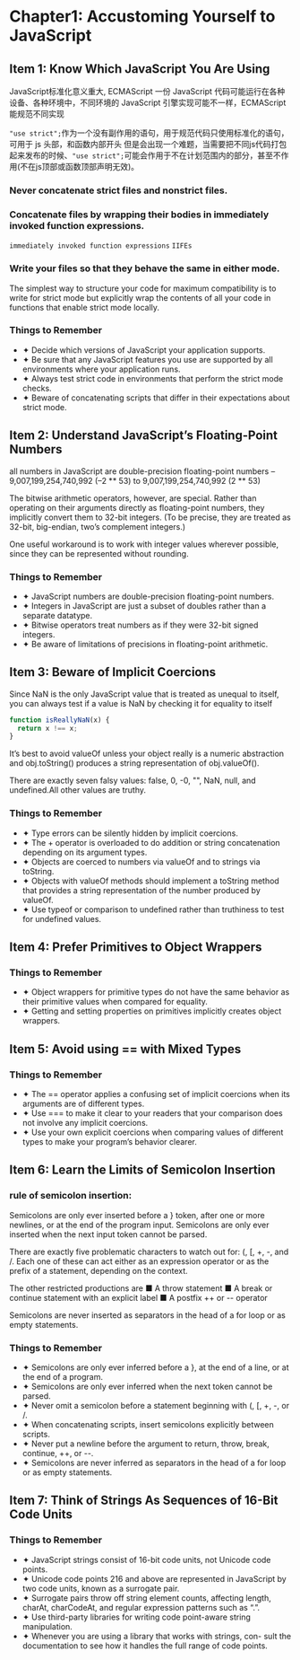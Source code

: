 # Chapter1: Accustoming Yourself to JavaScript

## Item 1: Know Which JavaScript You Are Using

JavaScript标准化意义重大, ECMAScript
一份 JavaScript 代码可能运行在各种设备、各种环境中，不同环境的 JavaScript 引擎实现可能不一样，ECMAScript 能规范不同实现

`"use strict";`作为一个没有副作用的语句，用于规范代码只使用标准化的语句，可用于 js 头部，和函数内部开头
但是会出现一个难题，当需要把不同js代码打包起来发布的时候、`"use strict";`可能会作用于不在计划范围内的部分，甚至不作用(不在js顶部或函数顶部声明无效)。
### Never concatenate strict files and nonstrict files.
### Concatenate files by wrapping their bodies in immediately invoked function expressions.

`immediately invoked function expressions` `IIFEs`

### Write your files so that they behave the same in either mode.
The simplest way to structure your code for maximum compatibility is to write for strict mode but explicitly wrap the contents of all your code in functions that enable strict mode locally.

### Things to Remember
- ✦ Decide which versions of JavaScript your application supports.
- ✦ Be sure that any JavaScript features you use are supported by all environments where your application runs.
- ✦ Always test strict code in environments that perform the strict mode checks.
- ✦ Beware of concatenating scripts that differ in their expectations about strict mode.

## Item 2: Understand JavaScript’s Floating-Point Numbers
all numbers in JavaScript are double-precision floating-point numbers
–9,007,199,254,740,992 (–2 ** 53) to 9,007,199,254,740,992 (2 ** 53)

The bitwise arithmetic operators, however, are special. Rather than operating on their arguments directly as floating-point numbers, they implicitly convert them to 32-bit integers. (To be precise, they are treated as 32-bit, big-endian, two’s complement integers.) 

One useful workaround is to work with integer values wherever possible, since they can be represented without rounding.

### Things to Remember
- ✦ JavaScript numbers are double-precision floating-point numbers.
- ✦ Integers in JavaScript are just a subset of doubles rather than a separate datatype.
- ✦ Bitwise operators treat numbers as if they were 32-bit signed integers.
- ✦ Be aware of limitations of precisions in floating-point arithmetic.

## Item 3: Beware of Implicit Coercions

Since NaN is the only JavaScript value that is treated as unequal to itself, you can always test if a value is NaN by checking it for equality to itself

```js
function isReallyNaN(x) { 
  return x !== x;
}
```

 It’s best to avoid valueOf unless your object really is a numeric abstraction and obj.toString() produces a string representation of obj.valueOf().

 There are exactly seven falsy values: false, 0, -0, "", NaN, null, and undefined.All other values are truthy.


### Things to Remember
- ✦ Type errors can be silently hidden by implicit coercions.
- ✦ The + operator is overloaded to do addition or string concatenation depending on its argument types.
- ✦ Objects are coerced to numbers via valueOf and to strings via toString.
- ✦ Objects with valueOf methods should implement a toString method that provides a string representation of the number produced by valueOf.
- ✦ Use typeof or comparison to undefined rather than truthiness to test for undefined values.

## Item 4: Prefer Primitives to Object Wrappers

### Things to Remember
- ✦ Object wrappers for primitive types do not have the same behavior as their primitive values when compared for equality.
- ✦ Getting and setting properties on primitives implicitly creates object wrappers.

## Item 5: Avoid using == with Mixed Types

### Things to Remember
- ✦ The == operator applies a confusing set of implicit coercions when its arguments are of different types.
- ✦ Use === to make it clear to your readers that your comparison does not involve any implicit coercions.
- ✦ Use your own explicit coercions when comparing values of different types to make your program’s behavior clearer.

## Item 6: Learn the Limits of Semicolon Insertion

### rule of semicolon insertion:
Semicolons are only ever inserted before a } token, after one or more newlines, or at the end of the program input.
Semicolons are only ever inserted when the next input token cannot be parsed.

There are exactly five problematic characters to watch out for: (, [, +, -, and /. Each one of these can act either as an expression operator or as the prefix of a statement, depending on the context.

The other restricted productions are
■ A throw statement
■ A break or continue statement with an explicit label
■ A postfix ++ or -- operator

Semicolons are never inserted as separators in the head of a for loop or as empty statements.

### Things to Remember
- ✦ Semicolons are only ever inferred before a }, at the end of a line, or at the end of a program.
- ✦ Semicolons are only ever inferred when the next token cannot be parsed.
- ✦ Never omit a semicolon before a statement beginning with (, [, +, -, or /.
- ✦ When concatenating scripts, insert semicolons explicitly between scripts.
- ✦ Never put a newline before the argument to return, throw, break, continue, ++, or --.
- ✦ Semicolons are never inferred as separators in the head of a for loop or as empty statements.

## Item 7: Think of Strings As Sequences of 16-Bit Code Units

### Things to Remember
- ✦ JavaScript strings consist of 16-bit code units, not Unicode code points.
- ✦ Unicode code points 216 and above are represented in JavaScript by two code units, known as a surrogate pair.
- ✦ Surrogate pairs throw off string element counts, affecting length, charAt, charCodeAt, and regular expression patterns such as “.”.
- ✦ Use third-party libraries for writing code point-aware string manipulation.
- ✦ Whenever you are using a library that works with strings, con- sult the documentation to see how it handles the full range of code points.